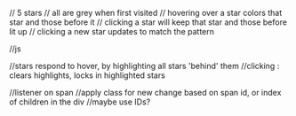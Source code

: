 // 5 stars
// all are grey when first visited
// hovering over a star colors that star and those before it
// clicking a star will keep that star and those before lit up
// clicking a new star updates to match the pattern

//js

//stars respond to hover, by highlighting all stars 'behind' them
//clicking : clears highlights, locks in highlighted stars

//listener on span
//apply class  for new change based on span id, or index  of children in the div
//maybe use IDs?